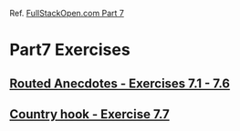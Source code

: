 Ref. [FullStackOpen.com Part 7](https://fullstackopen.com/en/part7)

# Part7 Exercises

## [Routed Anecdotes - Exercises 7.1 - 7.6](https://github.com/gricius/FullStackOpen-Part7/tree/main/routed-anecdotes)

## [Country hook - Exercise 7.7](https://github.com/gricius/FullStackOpen-Part7/tree/main/country-hook)